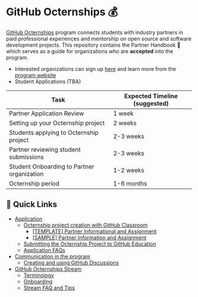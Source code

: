# GitHub Octernships 💰
[GitHub Octernships](https://github.com/education/Octernships) program connects students with industry partners in paid professional experiences and mentorship on open source and software development projects. This repository contains the  Partner Handbook 📕 which serves as a guide for organizations who are **accepted** into the program. 

- Interested organizations can sign up [here](https://aka.ms/OcternshipPartnerApplication) and learn more from the [program website](https://education.github.com/students/octernships)
- Student Applications (TBA) 

| Task  | Expected Timeline (suggested) |
| ------------- | ------------- |
| Partner Application Review | 1 week |
| Setting up your Octernship project | 2 weeks |
| Students applying to Octernship project | 2-3 weeks |
| Partner reviewing student submissions | 2-3 weeks |
| Student Onboarding to Partner organization | 1-2 weeks |
| Octernship period | 1-6 months |

## 🔗 Quick Links 
-   [Application](1.%20Application.md)
    - [Octernship project creation with GitHub Classroom](1.%20Application.md#octernship-project-creation-with-github-classroom-)
        - [[TEMPLATE] Partner Informational and Assignment](/1.%20Application.md#partner-informational-and-assignment-readme-template-)
        - [[SAMPLE] Partner Information and Assignment](https://github.com/ashwinexe/Octernship_Project)
    -  [Submitting the Octernship Project to GitHub Education](/1.%20Application.md#submitting-the-octernship-project-to-github-)
    - [Application FAQs](/1.%20Application.md#application-faqs-)
- [Communication in the program](/2.%20Communication.md#20-communication-in-the-program)
    - [Creating and using GitHub Discussions](/2.%20Communication.md#github-discussions-)
-   [GitHub Octernships Stream](3.%20Stream.md#30-github-octernship-stream)
    - [Terminology](3.%20Stream.md#terminology-)
    - [Onboarding](/3.%20Stream.md#onboarding-)
    - [Stream FAQ and Tips](3.%20Stream.md#stream-faq-and-tips-)
